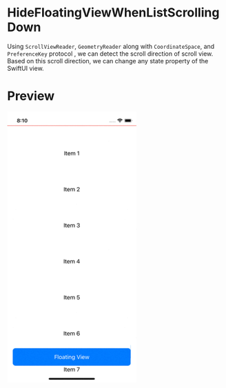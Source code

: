 # HideFloatingViewWhenListScrollingDown

Using `ScrollViewReader`, `GeometryReader` along with `CoordinateSpace`, and `PreferenceKey` protocol ,
we can detect the scroll direction of scroll view.
Based on this scroll direction, we can change any state property of the SwiftUI view.


# Preview

<p float="right">
	<img src="./README.assets/preview.gif" width="300" height="630"/>
</p>
